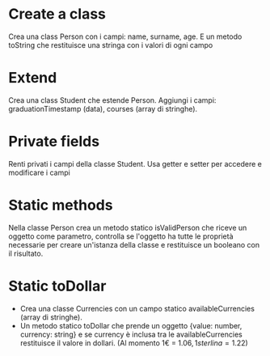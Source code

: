 # Create a class

Crea una class Person con i campi: name, surname, age. E un metodo toString che restituisce una stringa con i valori di ogni campo

# Extend

Crea una class Student che estende Person. Aggiungi i campi: graduationTimestamp (data), courses (array di stringhe).

# Private fields

Renti privati i campi della classe Student. Usa getter e setter per accedere e modificare i campi

# Static methods

Nella classe Person crea un metodo statico isValidPerson che riceve un oggetto come parametro, controlla se l'oggetto ha tutte le proprietà necessarie per creare un'istanza della classe e restituisce un booleano con il risultato.

# Static toDollar

- Crea una classe Currencies con un campo statico availableCurrencies (array di stringhe).
- Un metodo statico toDollar che prende un oggetto {value: number, currency: string} e se currency è inclusa tra le availableCurrencies restituisce il valore in dollari. (Al momento 1€ = 1.06$, 1 sterlina = 1.22$)
